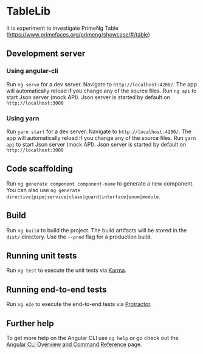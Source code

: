 # TableLib

It is experiment to investigate PrimeNg Table (https://www.primefaces.org/primeng/showcase/#/table)


## Development server 

### Using angular-cli
Run `ng serve` for a dev server. Navigate to `http://localhost:4200/`. The app will automatically reload if you change any of the source files.
Run `ng api` to start Json server (mock API). Json server is started by default on `http://localhost:3000`

### Using yarn
Run `yarn start` for a dev server. Navigate to `http://localhost:4200/`. The app will automatically reload if you change any of the source files.
Run `yarn api` to start Json server (mock API). Json server is started by default on `http://localhost:3000`

## Code scaffolding

Run `ng generate component component-name` to generate a new component. You can also use `ng generate directive|pipe|service|class|guard|interface|enum|module`.

## Build

Run `ng build` to build the project. The build artifacts will be stored in the `dist/` directory. Use the `--prod` flag for a production build.

## Running unit tests

Run `ng test` to execute the unit tests via [Karma](https://karma-runner.github.io).

## Running end-to-end tests

Run `ng e2e` to execute the end-to-end tests via [Protractor](http://www.protractortest.org/).

## Further help

To get more help on the Angular CLI use `ng help` or go check out the [Angular CLI Overview and Command Reference](https://angular.io/cli) page.
